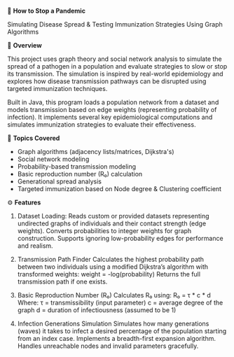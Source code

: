 🦠 **How to Stop a Pandemic**

Simulating Disease Spread & Testing Immunization Strategies Using Graph Algorithms

📌 **Overview**

This project uses graph theory and social network analysis to simulate the spread of a pathogen in a population and evaluate strategies to slow or stop its transmission. The simulation is inspired by real-world epidemiology and explores how disease transmission pathways can be disrupted using targeted immunization techniques.

Built in Java, this program loads a population network from a dataset and models transmission based on edge weights (representing probability of infection). It implements several key epidemiological computations and simulates immunization strategies to evaluate their effectiveness.

🔬 **Topics Covered**
- Graph algorithms (adjacency lists/matrices, Dijkstra's)
- Social network modeling
- Probability-based transmission modeling
- Basic reproduction number (R₀) calculation
- Generational spread analysis
- Targeted immunization based on Node degree & Clustering coefficient

⚙️ **Features**

1. Dataset Loading:
   Reads custom or provided datasets representing undirected graphs of individuals and their contact strength (edge weights).
   Converts probabilities to integer weights for graph construction.
   Supports ignoring low-probability edges for performance and realism.

2. Transmission Path Finder
   Calculates the highest probability path between two individuals using a modified Dijkstra’s algorithm with transformed weights: weight = -log(probability)
   Returns the full transmission path if one exists.

3. Basic Reproduction Number (R₀)
   Calculates R₀ using:
   R₀ = τ * c * d
   Where:
   τ = transmissibility (input parameter)
   c = average degree of the graph
   d = duration of infectiousness (assumed to be 1)

4. Infection Generations Simulation
   Simulates how many generations (waves) it takes to infect a desired percentage of the population starting from an index case.
   Implements a breadth-first expansion algorithm.
   Handles unreachable nodes and invalid parameters gracefully.
